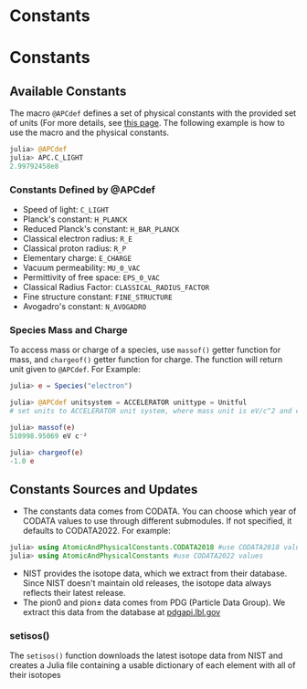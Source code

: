 # Constants 

# Constants

## Available Constants

The macro `@APCdef` defines a set of physical constants with the provided set of units (For more details, see [this page](units.md). The following example is how to use the macro and the physical constants.

```julia
julia> @APCdef
julia> APC.C_LIGHT
2.99792458e8
```

### Constants Defined by @APCdef

- Speed of light: `C_LIGHT`
- Planck's constant: `H_PLANCK`
- Reduced Planck's constant: `H_BAR_PLANCK`
- Classical electron radius: `R_E`
- Classical proton radius: `R_P`
- Elementary charge: `E_CHARGE`
- Vacuum permeability: `MU_0_VAC`
- Permittivity of free space: `EPS_0_VAC`
- Classical Radius Factor: `CLASSICAL_RADIUS_FACTOR`
- Fine structure constant: `FINE_STRUCTURE`
- Avogadro's constant: `N_AVOGADRO`

### Species Mass and Charge

To access mass or charge of a species, use `massof()` getter function for mass, and `chargeof()` getter function for charge. The function will return unit given to `@APCdef`. For Example:

```julia
julia> e = Species("electron")

julia> @APCdef unitsystem = ACCELERATOR unittype = Unitful
# set units to ACCELERATOR unit system, where mass unit is eV/c^2 and charge unit is elementary charge

julia> massof(e)
510998.95069 eV c⁻²

julia> chargeof(e)
-1.0 e

```

## Constants Sources and Updates

- The constants data comes from CODATA. You can choose which year of CODATA values to use through different submodules. If not specified, it defaults to CODATA2022. For example:

```julia
julia> using AtomicAndPhysicalConstants.CODATA2018 #use CODATA2018 values
julia> using AtomicAndPhysicalConstants #use CODATA2022 values
```

- NIST provides the isotope data, which we extract from their database. Since NIST doesn't maintain old releases, the isotope data always reflects their latest release.
- The pion0 and pion± data comes from PDG (Particle Data Group). We extract this data from the database at [pdgapi.lbl.gov](http://pdgapi.lbl.gov)

### setisos()

The `setisos()` function downloads the latest isotope data from NIST and creates a Julia file containing a usable dictionary of each element with all of their isotopes